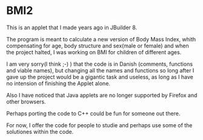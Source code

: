 # BMI2
This is an applet that I made years ago in JBuilder 8. 

The program is meant to calculate a new version of Body Mass Index, whith compensating for age, body structure and sex(male or female) and when the project halted, I was working on BMI for children of different ages.

I am very sorry(I think ;-) ) that the code is in Danish (comments, functions and viable names), but changing all the names and functions so long after I gave up the project would be a gigantic task and useless, as long as I have no intension of finishing the Applet alone.

Also I have noticed that Java applets are no longer supported by Firefox and other browsers.

Perhaps porting the code to C++ could be fun for someone out there.

For now, I offer the code for people to studie and perhaps use some of the solutiones within the code.
